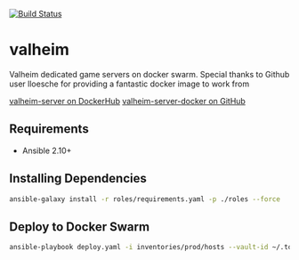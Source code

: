 [![Build Status](https://drone-ci.hopto.org/api/badges/Diesel-Net/valheim/status.svg?ref=refs/heads/development)](https://drone-ci.hopto.org/Diesel-Net/valheim)

# valheim
Valheim dedicated game servers on docker swarm. Special thanks to Github user lloesche for providing a fantastic docker image to work from

[valheim-server on DockerHub](https://hub.docker.com/r/lloesche/valheim-server)
[valheim-server-docker on GitHub](https://github.com/lloesche/valheim-server-docker)

## Requirements
- Ansible 2.10+

## Installing Dependencies
```bash
ansible-galaxy install -r roles/requirements.yaml -p ./roles --force
```

## Deploy to Docker Swarm
```bash
ansible-playbook deploy.yaml -i inventories/prod/hosts --vault-id ~/.tokens/master_id
```
